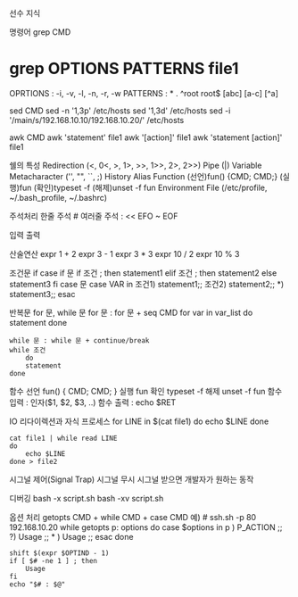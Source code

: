 선수 지식

명령어 
grep CMD
# grep OPTIONS PATTERNS file1
OPRTIONS : -i, -v, -l, -n, -r, -w
PATTERNS : * . ^root root$ [abc] [a-c] [^a]

sed CMD
sed -n '1,3p' /etc/hosts
sed '1,3d' /etc/hosts
sed -i '/main/s/192.168.10.10/192.168.10.20/' /etc/hosts

awk CMD
awk 'statement' file1
awk '[action]' file1
awk 'statement [action]' file1


쉘의 특성
Redirection 	(<, 0<, >, 1>, >>, 1>>, 2>, 2>>)
Pipe 		(|)
Variable 
Metacharacter	('', "", ``, ;)
History
Alias
Function
	(선언)fun() {CMD; CMD;}
	(실행)fun
	(확인)typeset -f
	(해제)unset -f fun
Environment File (/etc/profile, ~/.bash_profile, ~/.bashrc)

주석처리
한줄 주석 	#
여러줄 주석	: << EFO ~ EOF

입력 출력

산술연산
expr 1 + 2
expr 3 - 1
expr 3 \* 3
expr 10 / 2
expr 10 % 3

조건문 if case
    if 문
        if 조건 ; then
            statement1
        elif 조건 ; then
            statement2
        else
	    statement3
        fi
case 문
    case VAR in
        조건1) statement1;;
        조건2) statement2;;
        *)     statement3;;
	esac

반복문 for 문, while 문
    for 문 : for 문 + seq CMD
        for var in var_list
        do
	    statement
        done
    
    while 문 : while 문 + continue/break
	while 조건
        do
	    statement
	done

함수
    선언
	fun() { CMD; CMD; }
    실행
        fun
    확인
        typeset -f
    해제
        unset -f fun
    함수 입력 : 인자($1, $2, $3, ..)
    함수 출력 : echo $RET

IO 리다이렉션과 자식 프로세스
    for LINE in $(cat file1)
    do
        echo $LINE
    done
    
    cat file1 | while read LINE
    do
        echo $LINE
    done > file2

시그널 제어(Signal Trap)
    시그널 무시
    시그널 받으면 개발자가 원하는 동작

디버깅
    bash -x script.sh
    bash -xv script.sh

옵션 처리
    getopts CMD + while CMD + case CMD
    예) # ssh.sh -p 80 192.168.10.20
    while getopts p: options
    do
        case $options in
	    p ) P_ACTION ;;
	    \?) Usage    ;;
	    * ) Usage    ;;
	esac
    done

    shift $(expr $OPTIND - 1)
    if [ $# -ne 1 ] ; then
        Usage
    fi
    echo "$# : $@"
